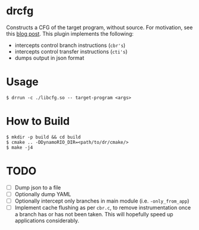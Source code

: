drcfg
=====

Constructs a CFG of the target program, without source. For motivation, see this [blog
post](https://tpiazza.me/posts/2016-11-04-dynamorio_cfg.html). This plugin implements the
following:

- intercepts control branch instructions (`cbr's`)
- intercepts control transfer instructions (`cti's`)
- dumps output in json format

# Usage

```
$ drrun -c ./libcfg.so -- target-program <args>
```

<script type="text/javascript" src="https://asciinema.org/a/7ciqzh7rkmprinrv9q7vd0m6s.js"
                                id="asciicast-7ciqzh7rkmprinrv9q7vd0m6s" async></script>

# How to Build

```
$ mkdir -p build && cd build
$ cmake .. -DDynamoRIO_DIR=<path/to/dr/cmake/>
$ make -j4
```

# TODO

- [ ] Dump json to a file
- [ ] Optionally dump YAML
- [ ] Optionally intercept only branches in main module (i.e. `-only_from_app`)
- [ ] Implement cache flushing as per `cbr.c`, to remove instrumentation once a branch has
      or has not been taken. This will hopefully speed up applications considerably.
